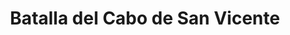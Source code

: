 ﻿---
title: "Batalla del Cabo de San Vicente"
permalink: periodes_726.html
layout: periode
dataInici: 1797-02-14
sidebar: periodes
pares:
  - 725:
    title: "Guerra Anglo-Española"
    dataInici: "(1796-08-18)"
    dataFi: "(1802-03-25)"

fills:
jocsPrincipals:
jocsEscenaris:
jocsEpoca:
  - title: "Flying Colors"
    bggId: 8730
    escenari: "Cape St. Vincent"
    dataInici: 
    dataFi: 

jocsEpocaEscenaris:
---
